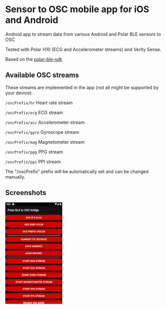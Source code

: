 # Sensor to OSC mobile app for iOS and Android

Android app to stream data from various Android and Polar BLE sensors to OSC

Tested with Polar H10 (ECG and Accelerometer streams) and Verity Sense.

Based on the [polar-ble-sdk](https://github.com/polarofficial/polar-ble-sdk)

## Available OSC streams

These streams are implemented in the app (not all might be supported by your device):

`/oscPrefix/hr` Heart rate stream

`/oscPrefix/ecg` ECG stream

`/oscPrefix/acc` Accelerometer stream

`/oscPrefix/gyro` Gyroscope stream

`/oscPrefix/mag` Magnetometer stream

`/oscPrefix/ppg` PPG stream

`/oscPrefix/ppi` PPI stream

The "/oscPrefix" prefix will be automatically set and can be changed manually.

## Screenshots

![Screenshot](/screenshot1.png)
